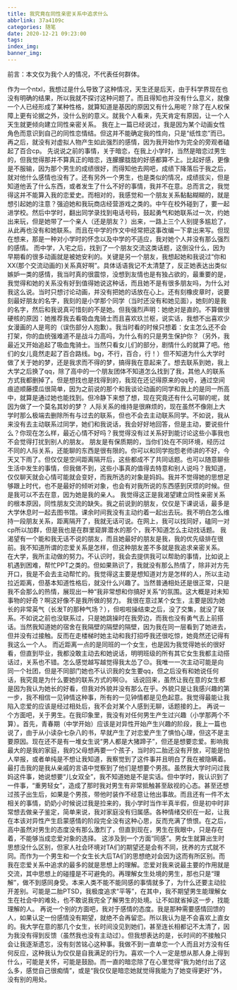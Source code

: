 ```yaml
---
title: 我究竟在同性亲密关系中追求什么
abbrlink: 37a4109c
categories: 随笔
date: 2020-12-21 09:23:00
tags:
index_img:
banner_img:
---
```


前言：本文仅为我个人的情况，不代表任何群体。

作为一个ntxl，我想过是什么导致了这种情况，天生还是后天，由于科学界现在也没有明确的结果，所以我就不探讨这种问题了。而且得知也并没有什么意义，就像一个人已经形成了某种性格，就算知道是基因的原因又有什么用呢？除了在人权保障上更有论据之外，没什么别的意义。就我个人看来，先天肯定有原因，让一个人天生就更倾向建立同性亲密关系。
我在上一篇已经说过，我是因为某个动画女性角色而意识到自己的同性恋情结。但这并不能确定我的性向，只是“纸性恋”而已。再之后，就没有对虚拟人物产生如此强烈的感情，因为我开始作为完全的旁观者磕起了百合cp。
先说说之前的事情，关于暗恋，在我上小学时，当然是暗恋过男生的，但我觉得那并不算真正的暗恋，连朦朦胧胧的好感都算不上。比起好感，更像是不服输，因为那个男生的成绩很好，而得知他去网吧，成绩下降落后于我之后，就对他什么感情也没有了。还有另外一个男生，也是类似的情况，成绩拔尖，但是知道他丢了什么东西，或者发生了什么不好的事情，我并不在意。总而言之，我觉得这并不能算入我的恋爱史。而相对的，我感觉和一个朋友关系黏黏糊糊的，就是想引起她的注意？强迫她和我玩商店经营游戏之类的。中午在校外碰到了，要一起进学校。然后中学时，翻出同学录找到电话号码，鼓起勇气和她联系过一次，约她出来玩，但是她带了一个亲人（还是朋友？）出来，一路上三个人别提多尴尬了，从此再也没有和她联系。而且在中学的作文中经常把这事改编一下拿出来写。但现在想来，那是一种对小学时的怀念以及中学的不适应，我对她个人并没有那么强烈的感情。
而中学，入宅之后，找到了一个朋友交流这类话题，这倒没什么，因为早期看的很多动画就是被她安利的。关键是另一个朋友，我想起她和我说过“你和XX(那个交流动画的)关系真好啊”。具体话语我记不太清楚了，反正她表达出类似嫉妒一类的感情，我当时真的很震惊，没想到友情也是有独占欲的，最重要的是，我觉得和她的关系没有好到值得她说这种话，而且她不是有很多朋友吗，为什么对我这么说。当时只想讨论动画，并没有把她的话放在心上。还有刻橡皮章时，说要刻最好朋友的名字，我刻的是小学那个同学（当时还没有和她见面），她刻的是我的名字，然后和我说真可惜刻的不是她。但我强烈声明：她绝对是直的。不算做很硬核的原因：她推荐我去看吸血鬼骑士而且喜欢玖兰枢，说实话，我想不出喜欢少女漫画的人是弯的（误伤部分人抱歉）。我当时看的时候只想着：女主怎么还不会打架，你的血统强难道不是战斗力高吗，为什么有的只是男生保护你？（另外，我最近又开始追起了吸血鬼骑士。当然只看女儿们的部分，剧情什么的就算了吧。他们的女儿竟然走起了百合路线。bg，不行，百合，行！）但不知道为什么大学时做了关于她的梦，还是我求而不得的梦，搞得我在意起来了。想去联系到她，我上大学之后换了qq，除了高中的一个朋友团体不知道怎么找到了我，其他人的联系方式我都删掉了。但是想找也是找得到的，我现在还记得原来的qq号，通过空间痕迹顺藤摸瓜很简单，因为之前说的那个和我谈论动画的同学和我上的是同一所高中，就算是通过她也能找到。但冷静下来想了想，现在究竟还有什么可聊的呢，就因为做了一个莫名其妙的梦？
人际关系的维持是很麻烦的，现在虽然不像刚上大学时那么极端去删除所有与过去的联系，但也不会去主动联系同学。不如说，我从来没有去主动联系过同学，她们和我说话，我会好好地回答，但是主动，要说些什么？你现在怎么样，最近心情不好吗？我觉得没有过关系好到能讨论这些小事我也不会觉得打扰到别人的朋友。
朋友是有保质期的，当你们处在不同环境，经历过不同的人际关系，还能聊的东西是很有限的。你可以和同学抱怨老师讲的不好，今天又下雨了。但仅仅是空间距离隔开后，这些都成不了共同话题。也可以随意聊些生活中发生的事情，但我做不到，这些小事真的值得去特意和别人说吗？我知道，仅仅聊天就会心情可能就会变好，而我所选的对象是妈妈。我并不觉得她的思想足够跟上时代，也不是最好的倾听对象，也会有对我所说的东西感到厌烦的时候。但是我可以不去在意，因为她是我的亲人。
我觉得这正是我渴望建立同性亲密关系的根本原因，同性朋友交流的缺失。我之前说到的朋友，仅仅是下课说话，最多是大学休息时一起去图书馆。课余时间我没有主动约着一起出去玩。我不明白怎么维持一段朋友关系，距离隔开了，我就无话可说。在网上，我可以找同好，磕同一对cp所以加群，但是我也是在群里窥屏潜水的那个，我不知道怎么主动找话题。
我渴望有一个能和我无话不说的朋友，而且她最好的朋友是我，我的优先级排在很前。我不知道所谓的恋爱关系是怎样，但这种朋友差不多就是我追求亲密关系。
在大学，我所主动做的努力。不认识时，我会去提供我可以帮助的事情，比如说上机遇到困难，帮忙PPT之类的。但如果熟识了，我就没有那么热情了，除非对方先开口，我是不会去主动帮忙的。我觉得这主要是想知道对方是怎样的人，所以主动拉近距离，但基本知道性格后，就没什么兴趣了。当然普通相处还是很正常，只是我不会那么的热情，展现出一种“我非常想和你搞好关系”的氛围。这大概是对未知事物的好奇？啊这好像不是我所做的努力。
我很在意过某个女生，主要是因为她长的非常英气（长发T的那种气场？），但啦啦操结束之后，没了交集，就没了联系。不如说之前也没联系过，只是她跳操时在我旁边，而我也没有勇气去上前搭话。当然我知道她的宿舍在我隔壁的隔壁的隔壁，因为我在同一层看到了她进去，但并没有过接触。反而在走楼梯时她主动和我打招呼我还很吃惊，她竟然还记得有我这么一个人。
而近距离一点的是同班的一个女生，也是因为我觉得她长的很好看，但直到毕业，我都没敢主动去和她说话，明明班级的所有其它女生我都主动搭话过，关系也不错。怎么感觉越写越觉得我太怂了😔。我唯一一次主动可能是向同一个社团，但是不同部门她也不认识我的女生要qq，但之后没有和她说任何话，我究竟是为什么要她的联系方式的啊😑。
话说回来，虽然让我在意的女生都是因为我认为她长的好看，但我对外貌并没有那么在乎。外貌只是让我感兴趣的第一步，我不相信一见钟情这种事，所有的一见钟情都是见色起意。我觉得最能让我陷入恋爱的应该是经过相处后，我不会对某个人感到无聊，话题接的上。
再说一个方面吧，关于男生。在我印象里，我没有对任何男生产生过兴趣（小学那两个不算）。首先，青春期（中学开始）应该是对异性开始产生兴趣的阶段，我上一篇也说了，由于从小读杂七杂八的书，早就产生了对恋爱产生了惧怕心理，但这不是主要原因。现在还不是有一堆女生说“男人都是大猪蹄子”，但还是想要恋爱。影响我最大的是我的家庭，我的父母想再要一个孩子，当时的二胎还没有开放，可能是怕人举报，或者单纯是不想让我知道，我察觉到了这件事并且明白了我在被隐瞒着。最打击我的是我从亲戚的言语中觉察到了他们是想要个男孩。虽然我大学时问过我妈这件事，她说想要“儿女双全”，我不知道她是不是实话。但中学时，我认识到了一件事，“重男轻女”，造成了那时我对男生有非常抵触甚至敌视的心态。<span class = "heimu" title="不要看">甚至还想过孩子出生后，如果是个男孩，带他时装作不经意让他出事故。</span>而且还有一件不太相关的事情，奶奶小时候说过我是捡来的，我小学时当作半真半假，但是初中时非常想去做亲子鉴定，简单来说，我对家庭没有归属感。各种情绪交织在一起，让我在本该对异性产生启蒙感情的阶段完全没有这种心思，反而充满了愤恨。在之后，高中虽然对男生的态度没有那么激烈了，但直到现在，男生在我眼中，只是存在着，不能够当成恋爱对象的选择。
这涉及到一个方面“同感”。男女生就算出生时思想没什么区别，但家人社会环境对TA们的期望还是会有不同，抚养的方式就不同。而作为一个男生和一个女生长大后TA们的思想绝对会因为这而有所区别。而我在恋爱关系中追求的最多的就是思想上的理解。恋爱对我来说最主要的作用就是交流，其中思想上的碰撞是不可避免的。再理解女生处境的男生，那也只是“理解”，做不到感同身受。本来人类不能不能同感的事情就多了，为什么还要主动拉开差别。可能是二胎PTSD，我极度追求“平等”，在其中，我不期望男生能理解女生在社会中的难处，也不敢说我完全了解男生的处境。让不如就省掉这一步，找能理解的人。
再说一个别的方面吧，我对于感情的态度。我是那种需要感情回馈的人，如果认定一份感情没有期望，就绝不会再留恋。所以我认为是不会喜欢上直女的。我大学在意的那几个女生，长时间没见到她们，甚至连长相都记不太清了，因为我没有得到反馈（虽然我也没有主动过）。但我想表达的是，长时间的不接触只会让我逐渐遗忘，没有刻苦铭心这种事。我做不到一直单恋一个人而且对方没有任何反应，这种我认为仅仅是自我满足的行为。喜欢一个人一定是想从那人身上得到什么，可能是关怀，可能是鼓励。而一直的暗恋除了在心里觉得“我为她付出了这么多，感觉自己很痴情”，或是“我仅仅是暗恋她就觉得我能为了她变得更好”外，没有别的用处。